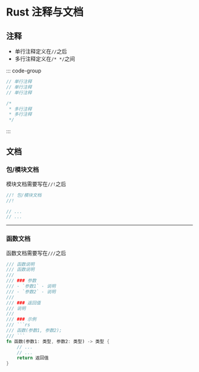 # Rust 注释与文档

## 注释

- 单行注释定义在`//`之后
- 多行注释定义在`/* */`之间

::: code-group

```rs [单行注释]
// 单行注释
// 单行注释
// 单行注释
```

```rs [多行注释]
/*
 * 多行注释
 * 多行注释
 */
```

:::

## 文档

### 包/模块文档

模块文档需要写在`//!`之后

```rs
//! 包/模块文档
//!

// ...
// ...
```

---

### 函数文档

函数文档需要写在`///`之后

````rs
/// 函数说明
/// 函数说明
///
/// ### 参数
/// - `参数1` - 说明
/// - `参数2` - 说明
///
/// ### 返回值
/// 说明
///
/// ### 示例
/// ```rs
/// 函数(参数1, 参数2);
/// ```
fn 函数(参数1: 类型, 参数2: 类型) -> 类型 {
    // ...
    // ...
    return 返回值
}
````
